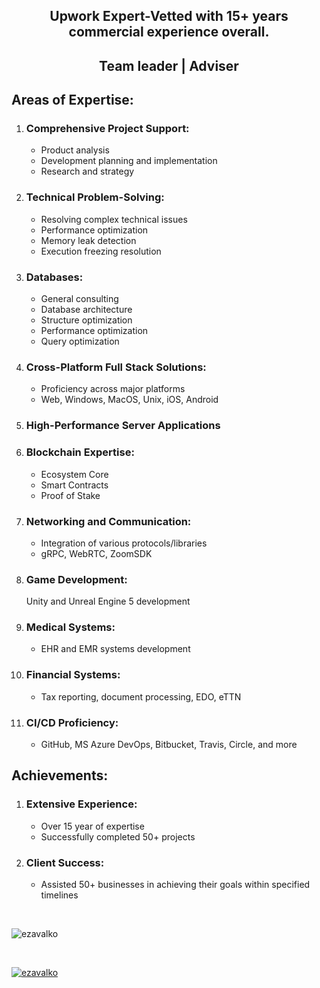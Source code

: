 <h2 align="center">Upwork Expert-Vetted with 15+ years commercial experience overall.</h3>

<h2 align="center">Team leader | Adviser</h3>

<h2>Areas of Expertise:</h2>
    <ol>
        <li>
            <h3>Comprehensive Project Support:</h3>
            <ul>
                <li>Product analysis</li>
                <li>Development planning and implementation</li>
                <li>Research and strategy</li>
            </ul>
        </li>
        <li>
            <h3>Technical Problem-Solving:</h3>
            <ul>
                <li>Resolving complex technical issues</li>
                <li>Performance optimization</li>
                <li>Memory leak detection</li>
                <li>Execution freezing resolution</li>
            </ul>
        </li>
        <li>
            <h3>Databases:</h3>
            <ul>
                <li>General consulting</li>
                <li>Database architecture</li>
                <li>Structure optimization</li>
                <li>Performance optimization</li>
                <li>Query optimization</li>
            </ul>
        </li>
        <li>
            <h3>Cross-Platform Full Stack Solutions:</h3>
            <ul>
                <li>Proficiency across major platforms</li>
                <li>Web, Windows, MacOS, Unix, iOS, Android</li>
            </ul>
        </li>
        <li><h3>High-Performance Server Applications</h3></li>
        <li>
            <h3>Blockchain Expertise:</h3>
            <ul>
                <li>Ecosystem Core</li>
                <li>Smart Contracts</li>
                <li>Proof of Stake</li>
            </ul>
        </li>
        <li>
            <h3>Networking and Communication:</h3>
            <ul>
                <li>Integration of various protocols/libraries</li>
                <li>gRPC, WebRTC, ZoomSDK</li>
            </ul>
        </li>
        <li><h3>Game Development:</h3>Unity and Unreal Engine 5 development</li>
        <li>
            <h3>Medical Systems:</h3>
            <ul>
                <li>EHR and EMR systems development</li>
            </ul>
        </li>
       <li>
            <h3>Financial Systems:</h3>
            <ul>
                <li>Tax reporting, document processing, EDO, eTTN</li>
            </ul>
        </li>
        <li>
            <h3>CI/CD Proficiency:</h3>
            <ul>
                <li>GitHub, MS Azure DevOps, Bitbucket, Travis, Circle, and more</li>
            </ul>
        </li>
    </ol>
    
<h2>Achievements:</h2>
    <ol>
        <li>
            <h3>Extensive Experience:</h3>
            <ul>
                <li>Over 15 year of expertise</li>
                <li>Successfully completed 50+ projects</li>
            </ul>
        </li>
        <li>
            <h3>Client Success:</h3>
            <ul>
                <li>Assisted 50+ businesses in achieving their goals within specified timelines</li>
            </ul>
        </li>
    </ol>

</br>

<p><img align="center" src="https://github-readme-streak-stats.herokuapp.com/?user=ezavalko&" alt="ezavalko" /></p>

</br>

<p align="left"> <a href="https://github.com/ryo-ma/github-profile-trophy"><img src="https://github-profile-trophy.vercel.app/?username=ezavalko" alt="ezavalko" /></a> </p>


